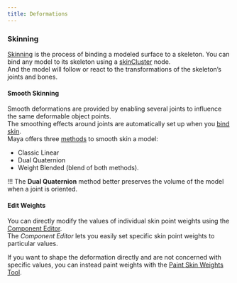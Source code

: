 ```yaml
---
title: Deformations
---
```


### Skinning

[Skinning](https://help.autodesk.com/view/MAYAUL/2020/ENU/?guid=GUID-EFE68C08-9ADA-4355-8203-5D1D109DCC82) is the process of binding a modeled surface to a skeleton. You can bind any model to its skeleton using a [skinCluster](https://help.autodesk.com/view/MAYAUL/2020/ENU/?guid=GUID-2E292C8A-388A-4E77-B42D-165F1C9E1E5F) node.  
And the model will follow or react to the transformations of the skeleton’s joints and bones.  

#### Smooth Skinning

Smooth deformations are provided by enabling several joints to influence the same deformable object points.  
The smoothing effects around joints are automatically set up when you [bind skin](https://help.autodesk.com/view/MAYAUL/2020/ENU/?guid=GUID-8DBA9E62-3854-4348-A0AD-1F981ECEA54F).  
Maya offers three [methods](https://help.autodesk.com/view/MAYAUL/2020/ENU/?guid=GUID-630C335C-B63E-4F2E-A4A4-AEA1DD00B0D6) to smooth skin a model:  

- Classic Linear
- Dual Quaternion
- Weight Blended (blend of both methods).

!!! The **Dual Quaternion** method better preserves the volume of the model when a joint is oriented.  

#### Edit Weights

You can directly modify the values of individual skin point weights using the [Component Editor](https://help.autodesk.com/view/MAYAUL/2020/ENU/?guid=GUID-B698CC5D-2771-488E-98E8-2D4E31DB3B2D).  
The *Component Editor* lets you easily set specific skin point weights to particular values.

If you want to shape the deformation directly and are not concerned with specific values, you can instead paint weights with the [Paint Skin Weights Tool](https://help.autodesk.com/view/MAYAUL/2020/ENU/?guid=GUID-99189E9D-237F-471E-A02C-BE6593B4828B).